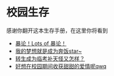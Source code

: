 # 校园生存

感谢你翻开这本生存手册，在这里你将看到

* [暴论！Lots of 暴论！](https://github.com/wandleshen/XuejunSurviveManual/blob/master/GuideBook/PointOfView/README.md)
* [我的梦想就是成为奔饭star~](https://github.com/wandleshen/XuejunSurviveManual/blob/master/GuideBook/RiceRacing/README.md)
* [转生成为临考补天怪又怎样？](https://github.com/wandleshen/XuejunSurviveManual/blob/master/GuideBook/RepairTheSky/README.md)
* [好想在校园期间收获甜甜的爱情呢qwq](https://github.com/wandleshen/XuejunSurviveManual/blob/master/GuideBook/BadRomance/README.md)
